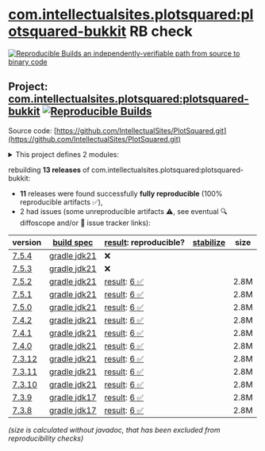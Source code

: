 [com.intellectualsites.plotsquared:plotsquared-bukkit](https://central.sonatype.com/artifact/com.intellectualsites.plotsquared/plotsquared-bukkit/versions) RB check
=======

[![Reproducible Builds](https://reproducible-builds.org/images/logos/rb.svg) an independently-verifiable path from source to binary code](https://reproducible-builds.org/)

## Project: [com.intellectualsites.plotsquared:plotsquared-bukkit](https://central.sonatype.com/artifact/com.intellectualsites.plotsquared/plotsquared-bukkit/versions) [![Reproducible Builds](https://img.shields.io/endpoint?url=https://raw.githubusercontent.com/jvm-repo-rebuild/reproducible-central/master/content/com/intellectualsites/plotsquared/plotsquared-bukkit/badge.json)](https://github.com/jvm-repo-rebuild/reproducible-central/blob/master/content/com/intellectualsites/plotsquared/plotsquared-bukkit/README.md)

Source code: [https://github.com/IntellectualSites/PlotSquared.git](https://github.com/IntellectualSites/PlotSquared.git)

<details><summary>This project defines 2 modules:</summary>

* [com.intellectualsites.plotsquared:plotsquared-bukkit](https://central.sonatype.com/artifact/com.intellectualsites.plotsquared/plotsquared-bukkit/overview)
* [com.intellectualsites.plotsquared:plotsquared-core](https://central.sonatype.com/artifact/com.intellectualsites.plotsquared/plotsquared-core/overview)
</details>

rebuilding **13 releases** of com.intellectualsites.plotsquared:plotsquared-bukkit:
- **11** releases were found successfully **fully reproducible** (100% reproducible artifacts :white_check_mark:),
- 2 had issues (some unreproducible artifacts :warning:, see eventual :mag: diffoscope and/or :memo: issue tracker links):

| version | [build spec](/BUILDSPEC.md) | [result](https://reproducible-builds.org/docs/jvm/): reproducible? | [stabilize](https://github.com/google/oss-rebuild/blob/main/cmd/stabilize/README.md) | size |
| -- | --------- | ------ | ------ | -- |
| [7.5.4](https://central.sonatype.com/artifact/com.intellectualsites.plotsquared/plotsquared-bukkit/7.5.4/pom) | [gradle jdk21](plotsquared-7.5.4.buildspec) | :x: | |
| [7.5.3](https://central.sonatype.com/artifact/com.intellectualsites.plotsquared/plotsquared-bukkit/7.5.3/pom) | [gradle jdk21](plotsquared-7.5.3.buildspec) | :x: | |
| [7.5.2](https://central.sonatype.com/artifact/com.intellectualsites.plotsquared/plotsquared-bukkit/7.5.2/pom) | [gradle jdk21](plotsquared-7.5.2.buildspec) | [result](plotsquared-bukkit-7.5.2.buildinfo): [6 :white_check_mark: ](plotsquared-bukkit-7.5.2.buildcompare) | | 2.8M |
| [7.5.1](https://central.sonatype.com/artifact/com.intellectualsites.plotsquared/plotsquared-bukkit/7.5.1/pom) | [gradle jdk21](plotsquared-7.5.1.buildspec) | [result](plotsquared-bukkit-7.5.1.buildinfo): [6 :white_check_mark: ](plotsquared-bukkit-7.5.1.buildcompare) | | 2.8M |
| [7.5.0](https://central.sonatype.com/artifact/com.intellectualsites.plotsquared/plotsquared-bukkit/7.5.0/pom) | [gradle jdk21](plotsquared-7.5.0.buildspec) | [result](plotsquared-bukkit-7.5.0.buildinfo): [6 :white_check_mark: ](plotsquared-bukkit-7.5.0.buildcompare) | | 2.8M |
| [7.4.2](https://central.sonatype.com/artifact/com.intellectualsites.plotsquared/plotsquared-bukkit/7.4.2/pom) | [gradle jdk21](plotsquared-7.4.2.buildspec) | [result](plotsquared-bukkit-7.4.2.buildinfo): [6 :white_check_mark: ](plotsquared-bukkit-7.4.2.buildcompare) | | 2.8M |
| [7.4.1](https://central.sonatype.com/artifact/com.intellectualsites.plotsquared/plotsquared-bukkit/7.4.1/pom) | [gradle jdk21](plotsquared-7.4.1.buildspec) | [result](plotsquared-bukkit-7.4.1.buildinfo): [6 :white_check_mark: ](plotsquared-bukkit-7.4.1.buildcompare) | | 2.8M |
| [7.4.0](https://central.sonatype.com/artifact/com.intellectualsites.plotsquared/plotsquared-bukkit/7.4.0/pom) | [gradle jdk21](plotsquared-7.4.0.buildspec) | [result](plotsquared-bukkit-7.4.0.buildinfo): [6 :white_check_mark: ](plotsquared-bukkit-7.4.0.buildcompare) | | 2.8M |
| [7.3.12](https://central.sonatype.com/artifact/com.intellectualsites.plotsquared/plotsquared-bukkit/7.3.12/pom) | [gradle jdk21](plotsquared-7.3.12.buildspec) | [result](plotsquared-bukkit-7.3.12.buildinfo): [6 :white_check_mark: ](plotsquared-bukkit-7.3.12.buildcompare) | | 2.8M |
| [7.3.11](https://central.sonatype.com/artifact/com.intellectualsites.plotsquared/plotsquared-bukkit/7.3.11/pom) | [gradle jdk21](plotsquared-7.3.11.buildspec) | [result](plotsquared-bukkit-7.3.11.buildinfo): [6 :white_check_mark: ](plotsquared-bukkit-7.3.11.buildcompare) | | 2.8M |
| [7.3.10](https://central.sonatype.com/artifact/com.intellectualsites.plotsquared/plotsquared-bukkit/7.3.10/pom) | [gradle jdk21](plotsquared-7.3.10.buildspec) | [result](plotsquared-bukkit-7.3.10.buildinfo): [6 :white_check_mark: ](plotsquared-bukkit-7.3.10.buildcompare) | | 2.8M |
| [7.3.9](https://central.sonatype.com/artifact/com.intellectualsites.plotsquared/plotsquared-bukkit/7.3.9/pom) | [gradle jdk17](plotsquared-7.3.9.buildspec) | [result](plotsquared-bukkit-7.3.9.buildinfo): [6 :white_check_mark: ](plotsquared-bukkit-7.3.9.buildcompare) | | 2.8M |
| [7.3.8](https://central.sonatype.com/artifact/com.intellectualsites.plotsquared/plotsquared-bukkit/7.3.8/pom) | [gradle jdk17](plotsquared-7.3.8.buildspec) | [result](plotsquared-bukkit-7.3.8.buildinfo): [6 :white_check_mark: ](plotsquared-bukkit-7.3.8.buildcompare) | | 2.8M |

<i>(size is calculated without javadoc, that has been excluded from reproducibility checks)</i>

